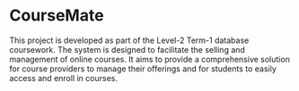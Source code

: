 # CourseMate
This project is developed as part of the Level-2 Term-1 database coursework. The system is designed to facilitate the selling and management of online courses. It aims to provide a comprehensive solution for course providers to manage their offerings and for students to easily access and enroll in courses.
